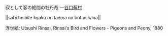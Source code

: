 寂として客の絶間の牡丹哉
—[谷口蕪村](https://ja.wikipedia.org/wiki/谷口蕪村)

||sabi toshite kyaku no taema no botan kana||

浮世絵: Utsushi Rinsai, Rinsai's Bird and Flowers - Pigeons and Peony, 1880